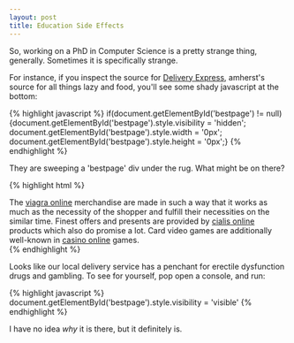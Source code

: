 ```yaml
---
layout: post
title: Education Side Effects
---
```


So, working on a PhD in Computer Science is a pretty strange thing,
generally.  Sometimes it is specifically strange.

For instance, if you inspect the source for
[Delivery Express](https://www.deliveryexpress.com/mall/amherstlobby.htm),
amherst's source for all things lazy and food, you'll see some shady javascript
at the bottom:

{% highlight javascript %}
if(document.getElementById('bestpage') != null){document.getElementById('bestpage').style.visibility = 'hidden'; document.getElementById('bestpage').style.width = '0px'; document.getElementById('bestpage').style.height = '0px';}
{% endhighlight %}

They are sweeping a 'bestpage' div under the rug.  What might be on there?

{% highlight html %}
<div id='bestpage'>The <a href="http://www.viagraonlinefly.com">viagra online</a>  merchandise are made in such a way that it works as much as the necessity of the shopper and fulfill their necessities on the similar time. Finest offers and presents are provided by <a href="http://www.cialisonlinelow.com">cialis online</a>  products which also do promise a lot. Card video games are additionally well-known in <a href="http://www.casinoonlinebit.com">casino online</a> games.</div>
{% endhighlight %}

Looks like our local delivery service has a penchant for erectile dysfunction drugs and gambling.  To see for yourself, pop open a console, and run:

{% highlight javascript %}
document.getElementById('bestpage').style.visibility = 'visible'
{% endhighlight %}

I have no idea *why* it is there, but it definitely is.
